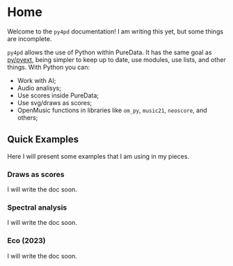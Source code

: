 # Home

Welcome to the `py4pd` documentation! I am writing this yet, but some things are incomplete.

`py4pd` allows the use of Python within PureData. It has the same goal as [py/pyext](https://github.com/grrrr/py), being simpler to keep up to date, use modules, use lists, and other things. With Python you can:

* Work with AI;
* Audio analisys;
* Use scores inside PureData;
* Use svg/draws as scores;
* OpenMusic functions in libraries like `om_py`, `music21`, `neoscore`, and others;

## Quick Examples

Here I will present some examples that I am using in my pieces.  

### Draws as scores

I will write the doc soon.

### Spectral analysis

I will write the doc soon.

### Eco (2023)

I will write the doc soon.

### 


